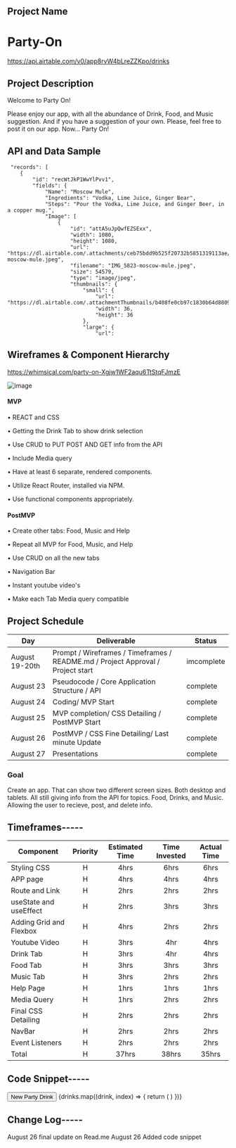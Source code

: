 ## Project Name

# Party-On

https://api.airtable.com/v0/app8rvW4bLreZZKpo/drinks


## Project Description

Welcome to Party On!

Please enjoy our app, with all the abundance of Drink, Food, and Music suggestion. And if you have a suggestion of your own. Please, feel free to post it on our app. Now... Party On!

## API and Data Sample


     "records": [
        {
            "id": "recWtJkP1WwYlPvv1",
            "fields": {
                "Name": "Moscow Mule",
                "Ingredients": "Vodka, Lime Juice, Ginger Bear",
                "Steps": "Pour the Vodka, Lime Juice, and Ginger Beer, in a copper mug.",
                "Image": [
                    {
                        "id": "attA5uJpQwfEZSExx",
                        "width": 1080,
                        "height": 1080,
                        "url": "https://dl.airtable.com/.attachments/ceb75bdd9b525f20732b5851319113ae/39d19df9/IMG_5823-moscow-mule.jpeg",
                        "filename": "IMG_5823-moscow-mule.jpeg",
                        "size": 54579,
                        "type": "image/jpeg",
                        "thumbnails": {
                            "small": {
                                "url": "https://dl.airtable.com/.attachmentThumbnails/b408fe0cb97c1830b64d88091ec990bd/73b1f2dd",
                                "width": 36,
                                "height": 36
                            },
                            "large": {
                                "url": 
                                
                                
## Wireframes & Component Hierarchy

https://whimsical.com/party-on-Xgjw1WF2aqu6TtStqFJmzE

![image](https://user-images.githubusercontent.com/87334634/131069717-6dd94761-4852-4f35-afab-5f809ec411d2.png)


#### MVP

• REACT and CSS

• Getting the Drink Tab to show drink selection 

• Use CRUD to PUT POST AND GET info from the API

• Include Media query 

• Have at least 6 separate, rendered components.

• Utilize React Router, installed via NPM.

• Use functional components appropriately.



#### PostMVP  

• Create other tabs: Food, Music and Help

• Repeat all MVP for Food, Music, and Help

• Use CRUD on all the new tabs

• Navigation Bar

• Instant youtube video's

• Make each Tab Media query compatible


## Project Schedule


|  Day | Deliverable | Status
|---|---| ---|
|August 19-20th| Prompt / Wireframes / Timeframes / README.md / Project Approval / Project start | imcomplete
|August 23| Pseudocode / Core Application Structure / API  | complete
|August 24| Coding/ MVP Start | complete
|August 25| MVP completion/ CSS Detailing / PostMVP Start| complete
|August 26| PostMVP / CSS Fine Detailing/ Last minute Update | complete
|August 27| Presentations | complete




### Goal

Create an app. That can show two different screen sizes. Both desktop and tablets. All still giving info from the API for topics. Food, Drinks, and Music.
Allowing the user to recieve, post, and delete info.



## Timeframes-----

| Component | Priority | Estimated Time | Time Invested | Actual Time |
| --- | :---: |  :---: | :---: | :---: |
| Styling CSS | H | 4hrs | 6hrs | 6hrs |
| APP page | H | 4hrs | 4hrs | 4hrs |
| Route and Link | H | 2hrs| 2hrs | 2hrs |
| useState and useEffect | H | 2hrs | 3hrs | 3hrs |
| Adding Grid and Flexbox| H | 4hrs | 2hrs | 2hrs |
| Youtube Video | H | 3hrs | 4hr | 4hrs |
| Drink Tab | H | 3hrs | 4hr | 4hrs |
| Food Tab | H | 3hrs | 3hrs | 3hrs |
| Music Tab | H | 3hrs | 2hrs | 2hrs |
| Help Page | H | 1hrs | 1hrs | 1hrs |
| Media Query | H | 1hrs | 2hrs | 2hrs |
| Final CSS Detailing | H | 2hrs | 2hrs | 2hrs |
| NavBar | H | 2hrs | 2hrs | 2hrs |
| Event Listeners | H | 2hrs | 2hrs | 2hrs |
| Total | H | 37hrs | 38hrs | 35hrs |



## Code Snippet-----



<div className="DrinkTab">
          <Route path='/drinks' exact>
            <Link className="NewButton" to='/newDrink'>
              <button className="Button">New Party Drink</button>
            </Link>
            {drinks.map((drink, index) => {
              return (
                <Drinks key={index} drink={drink} />
              )
            })}
          </Route>
          <Route exact path='/drinks/:id'>
            <DirectPage drink={drinks} setToggleFetch={setToggleFetch} />
          </Route>
          <Route path='/newDrink'>
            <Suggestion drinks={drinks} setToggleFetch={setToggleFetch} />
          </Route>
        </div>
        
        

## Change Log-----
 August 26 final update on Read.me
 August 26 Added code snippet
 
